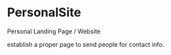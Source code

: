 PersonalSite
============

Personal Landing Page / Website

establish a proper page to send people for contact info.